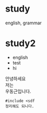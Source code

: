 # study
english, grammar

# study2
- english
- test
- hi




안녕하세요  
저는  
우동근입니다.  

```
#include <sdf
정리해도 되니다.


```
